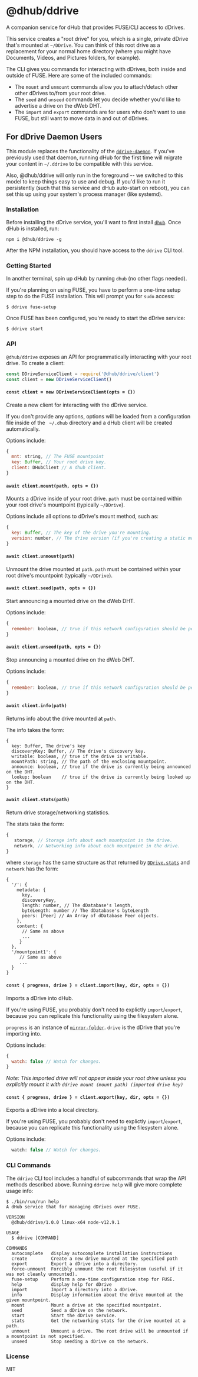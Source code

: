 # @dhub/ddrive
A companion service for dHub that provides FUSE/CLI access to dDrives.

This service creates a "root drive" for you, which is a single, private dDrive that's mounted at `~/DDrive`. You can think of this root drive as a replacement for your normal home directory (where you might have Documents, Videos, and Pictures folders, for example).

The CLI gives you commands for interacting with dDrives, both inside and outside of FUSE. Here are some of the included commands:
* The `mount` and `unmount` commands allow you to attach/detach other other dDrives to/from your root drive.
* The `seed` and `unseed` commands let you decide whether you'd like to advertise a drive on the dWeb DHT.
* The `import` and `export` commands are for users who don't want to use FUSE, but still want to move data in and out of dDrives.

## For dDrive Daemon Users
This module replaces the functionality of the [`ddrive-daemon`](https://github.com/). If you've previously used that daemon, running dHub for the first time will migrate your content in `~/.ddrive` to be compatible with this service.

Also, @dhub/ddrive will only run in the foreground -- we switched to this model to keep things easy to use and debug. If you'd like to run it persistently (such that this service and dHub auto-start on reboot), you can set this up using your system's process manager (like systemd).

### Installation
Before installing the dDrive service, you'll want to first install [`dhub`](https://github.com/dwebprotocol/dhub). Once dHub is installed, run:
```
npm i @dhub/ddrive -g
```

After the NPM installation, you should have access to the `ddrive` CLI tool.

### Getting Started
In another terminal, spin up dHub by running `dhub` (no other flags needed).

If you're planning on using FUSE, you have to perform a one-time setup step to do the FUSE installation. This will prompt you for `sudo` access:
```
$ ddrive fuse-setup
```

Once FUSE has been configured, you're ready to start the dDrive service:
```
$ ddrive start
```

### API
`@dhub/ddrive` exposes an API for programmatically interacting with your root drive. To create a client:
```js
const DDriveServiceClient = require('@dhub/ddrive/client')
const client = new DDriveServiceClient()
```

#### `const client = new DDriveServiceClient(opts = {})`
Create a new client for interacting with the dDrive service.

If you don't provide any options, options will be loaded from a configuration file inside of the ` ~/.dhub` directory and a dHub client will be created automatically.

Options include:
```js
{
  mnt: string, // The FUSE mountpoint
  key: Buffer, // Your root drive key.
  client: DHubClient // A dhub client.
}
```

#### `await client.mount(path, opts = {})`
Mounts a dDrive inside of your root drive. `path` must be contained within your root drive's mountpoint (typically `~/DDrive`).

Options include all options to dDrive's mount method, such as:
```js
{
  key: Buffer, // The key of the drive you're mounting.
  version: number, // The drive version (if you're creating a static mount)
}
```

#### `await client.unmount(path)`
Unmount the drive mounted at `path`. `path` must be contained within your root drive's mountpoint (typically `~/DDrive`).

#### `await client.seed(path, opts = {})`
Start announcing a mounted drive on the dWeb DHT.

Options include:
```js
{
  remember: boolean, // true if this network configuration should be persisted across restarts.
}
```

#### `await client.unseed(path, opts = {})`
Stop announcing a mounted drive on the dWeb DHT.

Options include:
```js
{
  remember: boolean, // true if this network configuration should be persisted across restarts.
}
```

#### `await client.info(path)`
Returns info about the drive mounted at `path`.

The info takes the form:
```
{
  key: Buffer, The drive's key
  discoveryKey: Buffer, // The drive's discovery key.
  writable: boolean, // true if the drive is writable.
  mountPath: string, // The path of the enclosing mountpoint.
  announce: boolean, // true if the drive is currently being announced on the DHT.
  lookup: boolean    // true if the drive is currently being looked up on the DHT.
}
```

#### `await client.stats(path)`
Return drive storage/networking statistics.

The stats take the form:
```js
{
   storage, // Storage info about each mountpoint in the drive.
   network, // Networking info about each mountpoint in the drive.
}
```

where `storage` has the same structure as that returned by [`DDrive.stats`](https://github.com/)
and `network` has the form:
```
{
  '/': {
    metadata: {
      key,
      discoveryKey,
      length: number, // The dDatabase's length,
      byteLength: number // The dDatabase's byteLength
      peers: [Peer] // An Array of dDatabase Peer objects.
    },
    content: {
      // Same as above
      ...
     }
  },
  '/mountpoint1': {
     // Same as above
     ...
  }
}
```

#### `const { progress, drive } = client.import(key, dir, opts = {})`
Imports a dDrive into dHub.

If you're using FUSE, you probably don't need to explictly `import`/`export`, because you can replicate this functionality using the filesystem alone.

`progress` is an instance of [`mirror-folder`](https://github.com/mafintosh/mirror-folder).
`drive` is the dDrive that you're importing into.

Options include:
```js
{
  watch: false // Watch for changes.
}
```

_Note: This imported drive will not appear inside your root drive unless you explicitly mount it with `ddrive mount (mount path) (imported drive key)`_

#### `const { progress, drive } = client.export(key, dir, opts = {})`
Exports a dDrive into a local directory.

If you're using FUSE, you probably don't need to explictly `import`/`export`, because you can replicate this functionality using the filesystem alone.

Options include:
```js
  watch: false // Watch for changes.
```

### CLI Commands
The `ddrive` CLI tool includes a handful of subcommands that wrap the API methods described above. Running `ddrive help` will give more complete usage info:
```
$ ./bin/run/run help
A dHub service that for managing dDrives over FUSE.

VERSION
  @dhub/ddrive/1.0.0 linux-x64 node-v12.9.1

USAGE
  $ ddrive [COMMAND]

COMMANDS
  autocomplete   display autocomplete installation instructions
  create         Create a new drive mounted at the specified path
  export         Export a dDrive into a directory.
  force-unmount  Forcibly unmount the root filesystem (useful if it was not cleanly unmounted).
  fuse-setup     Perform a one-time configuration step for FUSE.
  help           display help for dDrive
  import         Import a directory into a dDrive.
  info           Display information about the drive mounted at the given mountpoint.
  mount          Mount a drive at the specified mountpoint.
  seed           Seed a dDrive on the network.
  start          Start the dDrive service.
  stats          Get the networking stats for the drive mounted at a path.
  unmount        Unmount a drive. The root drive will be unmounted if a mountpoint is not specified.
  unseed         Stop seeding a dDrive on the network.
```

### License
MIT
